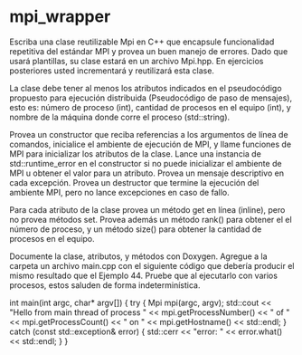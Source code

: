 # mpi_wrapper

Escriba una clase reutilizable Mpi en C++ que encapsule funcionalidad repetitiva
del estándar MPI y provea un buen manejo de errores. Dado que usará plantillas,
su clase estará en un archivo Mpi.hpp. En ejercicios posteriores usted
incrementará y reutilizará esta clase.

La clase debe tener al menos los atributos indicados en el pseudocódigo
propuesto para ejecución distribuida (Pseudocódigo de paso de mensajes), esto
es: número de proceso (int), cantidad de procesos en el equipo (int), y nombre
de la máquina donde corre el proceso (std::string).

Provea un constructor que reciba referencias a los argumentos de línea de
comandos, inicialice el ambiente de ejecución de MPI, y llame funciones de MPI
para inicializar los atributos de la clase. Lance una instancia de
std::runtime_error en el constructor si no puede inicializar el ambiente de MPI
u obtener el valor para un atributo. Provea un mensaje descriptivo en cada
excepción. Provea un destructor que termine la ejecución del ambiente MPI, pero
no lance excepciones en caso de fallo.

Para cada atributo de la clase provea un método get en línea (inline), pero no
provea métodos set. Provea además un método rank() para obtener el el número de
proceso, y un método size() para obtener la cantidad de procesos en el equipo.

Documente la clase, atributos, y métodos con Doxygen. Agregue a la carpeta un
archivo main.cpp con el siguiente código que debería producir el mismo resultado
que el Ejemplo 44. Pruebe que al ejecutarlo con varios procesos, estos saluden
de forma indeterminística.

int main(int argc, char* argv[]) {
  try {
    Mpi mpi(argc, argv);
    std::cout << "Hello from main thread of process " << mpi.getProcessNumber()
      << " of " << mpi.getProcessCount() << " on " << mpi.getHostname()
      << std::endl;
  } catch (const std::exception& error) {
    std::cerr << "error: " << error.what() << std::endl;
  }
}
